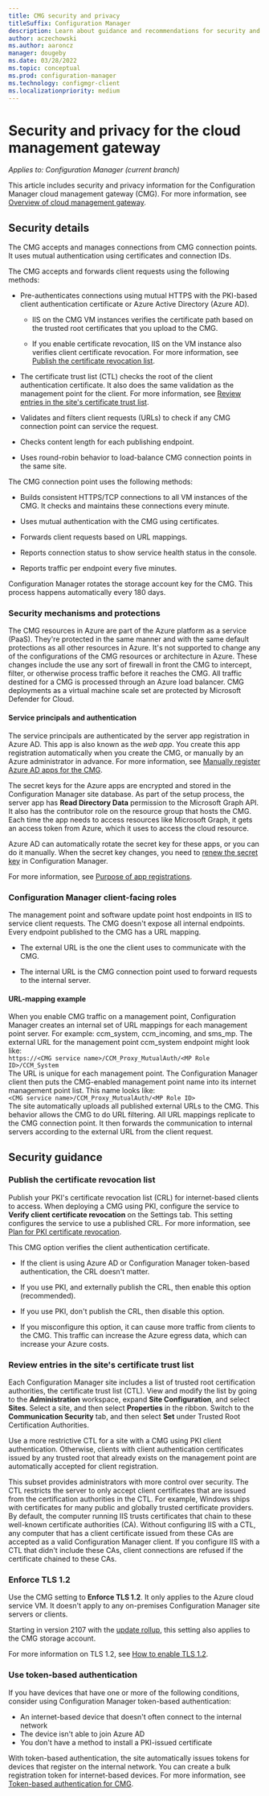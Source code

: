 ```yaml
---
title: CMG security and privacy
titleSuffix: Configuration Manager
description: Learn about guidance and recommendations for security and privacy with the cloud management gateway.
author: aczechowski
ms.author: aaroncz
manager: dougeby
ms.date: 03/28/2022
ms.topic: conceptual
ms.prod: configuration-manager
ms.technology: configmgr-client
ms.localizationpriority: medium
---
```


# Security and privacy for the cloud management gateway

*Applies to: Configuration Manager (current branch)*

This article includes security and privacy information for the Configuration Manager cloud management gateway (CMG). For more information, see [Overview of cloud management gateway](overview.md).

## Security details

The CMG accepts and manages connections from CMG connection points. It uses mutual authentication using certificates and connection IDs.

The CMG accepts and forwards client requests using the following methods:

- Pre-authenticates connections using mutual HTTPS with the PKI-based client authentication certificate or Azure Active Directory (Azure AD).

  - IIS on the CMG VM instances verifies the certificate path based on the trusted root certificates that you upload to the CMG.

  - If you enable certificate revocation, IIS on the VM instance also verifies client certificate revocation. For more information, see [Publish the certificate revocation list](#publish-the-certificate-revocation-list).

- The certificate trust list (CTL) checks the root of the client authentication certificate. It also does the same validation as the management point for the client. For more information, see [Review entries in the site's certificate trust list](#review-entries-in-the-sites-certificate-trust-list).

- Validates and filters client requests (URLs) to check if any CMG connection point can service the request.  

- Checks content length for each publishing endpoint.

- Uses round-robin behavior to load-balance CMG connection points in the same site.

The CMG connection point uses the following methods:

- Builds consistent HTTPS/TCP connections to all VM instances of the CMG. It checks and maintains these connections every minute.

- Uses mutual authentication with the CMG using certificates.

- Forwards client requests based on URL mappings.

- Reports connection status to show service health status in the console.

- Reports traffic per endpoint every five minutes.

Configuration Manager rotates the storage account key for the CMG. This process happens automatically every 180 days.<!-- 8613077 -->

### Security mechanisms and protections

The CMG resources in Azure are part of the Azure platform as a service (PaaS). They're protected in the same manner and with the same default protections as all other resources in Azure. It's not supported to change any of the configurations of the CMG resources or architecture in Azure. These changes include the use any sort of firewall in front the CMG to intercept, filter, or otherwise process traffic before it reaches the CMG. All traffic destined for a CMG is processed through an Azure load balancer. CMG deployments as a virtual machine scale set are protected by Microsoft Defender for Cloud.

#### Service principals and authentication

The service principals are authenticated by the server app registration in Azure AD. This app is also known as the _web app_. You create this app registration automatically when you create the CMG, or manually by an Azure administrator in advance. For more information, see [Manually register Azure AD apps for the CMG](manually-register-azure-ad-apps.md).

The secret keys for the Azure apps are encrypted and stored in the Configuration Manager site database. As part of the setup process, the server app has **Read Directory Data** permission to the Microsoft Graph API. It also has the contributor role on the resource group that hosts the CMG. Each time the app needs to access resources like Microsoft Graph, it gets an access token from Azure, which it uses to access the cloud resource.

Azure AD can automatically rotate the secret key for these apps, or you can do it manually. When the secret key changes, you need to [renew the secret key](../../../servers/deploy/configure/azure-services-wizard.md#bkmk_renew) in Configuration Manager.

For more information, see [Purpose of app registrations](configure-azure-ad.md#purpose-of-app-registrations).

### Configuration Manager client-facing roles

The management point and software update point host endpoints in IIS to service client requests. The CMG doesn't expose all internal endpoints. Every endpoint published to the CMG has a URL mapping.

- The external URL is the one the client uses to communicate with the CMG.

- The internal URL is the CMG connection point used to forward requests to the internal server.

#### URL-mapping example

When you enable CMG traffic on a management point, Configuration Manager creates an internal set of URL mappings for each management point server. For example: ccm_system, ccm_incoming, and sms_mp. The external URL for the management point ccm_system endpoint might look like:  
`https://<CMG service name>/CCM_Proxy_MutualAuth/<MP Role ID>/CCM_System`  
The URL is unique for each management point. The Configuration Manager client then puts the CMG-enabled management point name into its internet management point list. This name looks like:  
`<CMG service name>/CCM_Proxy_MutualAuth/<MP Role ID>`  
The site automatically uploads all published external URLs to the CMG. This behavior allows the CMG to do URL filtering. All URL mappings replicate to the CMG connection point. It then forwards the communication to internal servers according to the external URL from the client request.

## Security guidance

### Publish the certificate revocation list

Publish your PKI's certificate revocation list (CRL) for internet-based clients to access. When deploying a CMG using PKI, configure the service to **Verify client certificate revocation** on the Settings tab. This setting configures the service to use a published CRL. For more information, see [Plan for PKI certificate revocation](../../../plan-design/security/plan-for-certificates.md#pki-certificate-revocation).

This CMG option verifies the client authentication certificate.

- If the client is using Azure AD or Configuration Manager token-based authentication, the CRL doesn't matter.

- If you use PKI, and externally publish the CRL, then enable this option (recommended).

- If you use PKI, don't publish the CRL, then disable this option.

- If you misconfigure this option, it can cause more traffic from clients to the CMG. This traffic can increase the Azure egress data, which can increase your Azure costs.<!-- SCCMDocs#1434 -->

### Review entries in the site's certificate trust list

<!--503739-->
Each Configuration Manager site includes a list of trusted root certification authorities, the certificate trust list (CTL). View and modify the list by going to the **Administration** workspace, expand **Site Configuration**, and select **Sites**. Select a site, and then select **Properties** in the ribbon. Switch to the **Communication Security** tab, and then select **Set** under Trusted Root Certification Authorities.

Use a more restrictive CTL for a site with a CMG using PKI client authentication. Otherwise, clients with client authentication certificates issued by any trusted root that already exists on the management point are automatically accepted for client registration.

This subset provides administrators with more control over security. The CTL restricts the server to only accept client certificates that are issued from the certification authorities in the CTL. For example, Windows ships with certificates for many public and globally trusted certificate providers. By default, the computer running IIS trusts certificates that chain to these well-known certificate authorities (CA). Without configuring IIS with a CTL, any computer that has a client certificate issued from these CAs are accepted as a valid Configuration Manager client. If you configure IIS with a CTL that didn't include these CAs, client connections are refused if the certificate chained to these CAs.

### Enforce TLS 1.2

<!-- SCCMDocs-pr#4021 -->

Use the CMG setting to **Enforce TLS 1.2**. It only applies to the Azure cloud service VM. It doesn't apply to any on-premises Configuration Manager site servers or clients.

Starting in version 2107 with the [update rollup](../../../../hotfix/2107/11121541.md), this setting also applies to the CMG storage account.<!--10800237-->

For more information on TLS 1.2, see [How to enable TLS 1.2](../../../plan-design/security/enable-tls-1-2.md).

### Use token-based authentication

<!--5686290-->

If you have devices that have one or more of the following conditions, consider using Configuration Manager token-based authentication:

- An internet-based device that doesn't often connect to the internal network
- The device isn't able to join Azure AD
- You don't have a method to install a PKI-issued certificate

With token-based authentication, the site automatically issues tokens for devices that register on the internal network. You can create a bulk registration token for internet-based devices. For more information, see [Token-based authentication for CMG](../../deploy/deploy-clients-cmg-token.md).<!-- SCCMDocs#2331 -->
